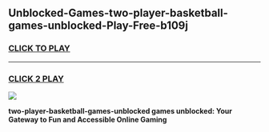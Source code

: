
## Unblocked-Games-two-player-basketball-games-unblocked-Play-Free-b109j
<h3>
<a href="https://premium76.site?title=two-player-basketball-games-unblocked&ref=10A">CLICK TO PLAY</a></h3>
<hr>

<h3>
<a href="https://premium76.site?title=two-player-basketball-games-unblocked&ref=10A">CLICK 2 PLAY</a>
  
</h3>

<a href="https://premium76.site?title=two-player-basketball-games-unblocked&ref=10A"><img src="https://clearcache.store/games.png"></a>


**two-player-basketball-games-unblocked games unblocked: Your Gateway to Fun and Accessible Online Gaming**
